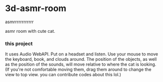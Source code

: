 # 3d-asmr-room
asmrrrrrrrrrrrr

asmr room with cute cat.

### this project

It uses Audio WebAPI.
Put on a headset and listen. 
Use your mouse to move the keyboard, book, and clouds around. 
The position of the objects, as well as the position of the sounds, will move relative to where the cat is looking.
(If you're not comfortable moving them, drag them around to change the view to top view. you can contribute codes about this lol.) 

